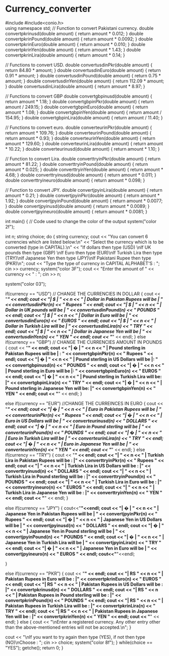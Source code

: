 # Currency_converter
#include<iostream>
#include<conio.h>  
using namespace std;
// Function to convert Pakistani currency.
double convertpkrinusd(double amount)
{
return amount * 0.012;
}
double convertpkrinPound(double amount)
{
return amount * 0.0092;
}
double convertpkrinEuro(double amount)
{
return amount * 0.010;
}
double convertpkrinYen(double amount)
{
return amount * 1.43;
}
double convertpkrinLira(double amount)
{
return amount * 0.14;
}

// Functions to convert USD.
double convertusdinPkr(double amount)
{
return 84.80 * amount;
}
double convertusdinEuro(double amount)
{
return 0.91 * amount;
}
double convertusdinPound(double amount)
{
return 0.75 * amount;
}
double convertusdinYen(double amount)
{
return 112.09 * amount;
}
double convertusdinLira(double amount)
{
return amount * 8.97;
}

// Functions to convert GBP
double convertgbpinusd(double amount)
{
return amount * 1.18;
}
double convertgbpinPkr(double amount)
{
return amount / 249.15;
}
double convertgbpinEuro(double amount)
{
return amount * 1.08;
}
double convertgbpinYen(double amount)
{
return amount / 154.95;
}
double convertgbpinLira(double amount)
{
return amount / 11.40;
}

// Functions to convert euro.
double converteurinPkr(double amount)
{
return amount * 109.76;
}
double converteurinPound(double amount)
{
return amount * 0.93;
}
double converteurinYen(double amount)
{
return amount * 129.60;
}
double converteurinLira(double amount)
{
return amount * 10.22;
}
double converteurinusd(double amount)
{
return amount * 1.10;
}

// Function to convert Lira.
double converttryinPkr(double amount)
{
return amount * 81.22;
}
double converttryinPound(double amount)
{
return amount * 0.025;
}
double converttryinYen(double amount)
{
return amount * 4.68;
}
double converttryinusd(double amount)
{
return amount * 0.011;
}
double converttryineuro(double amount)
{
return amount * 0.098;
}

// Function to convert JPY.
double convertjpyinLira(double amount)
{
return amount * 0.21;
}
double convertjpyinPkr(double amount)
{
return amount * 1.92;
}
double convertjpyinPound(double amount)
{
return amount * 0.0077;
}
double convertjpyinusd(double amount)
{
return amount * 0.0089;
}
double convertjpyineuro(double amount)
{
return amount * 0.0081;
}

int main()
{
// Code used to change the color of the output
system("color 2f");

int n;
string choice;
do
{
string currency;
cout << "You can convert 6 currencies which are listed below:\n"
    << "Select the currency which is to be converted (type in CAPITAL).\n"
    << "If dollars then type (USD) \nIf UK pounds then type (GBP) \nIf Euro then type (EUR)\nIf Turkish Lira then type (TRY)\nIf Japanese Yen then type (JPY)\nIf Pakistani Rupee then type (PKR)\n";
cout << "Type the type of currency in CAPITAL ALPHABET'S : ";
cin >> currency;
system("color 3F");
cout << "Enter the amount of " << currency << " : ";
cin >> n;

system("color 03");

if(currency == "USD") // CHANGE THE CURRENCIES IN DOLLAR
{
cout << "_____________________" << endl;
cout << "| $ | " << n << " | Dollar in Pakistan Rupees will be | " << convertusdinPkr(n) << " Rupees " << endl;
cout << "| $ | " << n << " | Dollar in UK pounds will be       | " << convertusdinPound(n) << " POUNDS " << endl;
cout << "| $ | " << n << " | Dollar in Euro will be            | " << convertusdinEuro(n) << " EUROS   " << endl;
cout << "| $ | " << n << " | Dollar in Turkish Lira will be    | " << convertusdinLira(n) << " TRY     " << endl;
cout << "| $ | " << n << " | Dollar in Japanese Yen will be    | " << convertusdinYen(n) << " YEN      " << endl;
cout << "_____________________" << endl;
}
else if(currency == "GBP")  // CHANGE THE CURRENCIES AMOUNT IN POUNDS
{
cout << "__________________________" << endl;
cout << "| � | " << n << " | Pound sterling in Pakistan Rupees will be | : " << convertgbpinPkr(n) << " Rupees " << endl;
cout << "| � | " << n << " | Pound sterling in US Dollars will be      |: " << convertgbpinusd(n) << " POUNDS " << endl;
cout << "| � | " << n << " | Pound sterling in Euro will be            |: " << convertgbpinEuro(n) << " EUROS " << endl;
cout << "| � | " << n << " | Pound sterling in Turkish Lira will be:   |" << convertgbpinLira(n) << " TRY " << endl;
cout << "| � | " << n << " | Pound sterling in Japanese Yen will be:   |" << convertgbpinYen(n) << " YEN " << endl;
cout << "__________________________" << endl;
}

else if(currency == "EUR")       //CHANGE THE CURREINCES IN EURO
{
cout << "_______________________" << endl;
cout << "| � | " << n << " | Euro in Pakistan Rupees will be         | " << converteurinPkr(n) << " Rupees " << endl;
cout << "| � | " << n << " | Euro in US Dollars will be              | " << converteurinusd(n) << " DOLLARS " << endl;
cout << "| � | " << n << " | Euro in Pound sterling will be          | " << converteurinPound(n) << " POUNDS " << endl;
cout << "| � | " << n << " | Euro in Turkish Lira will be            | " << converteurinLira(n) << " TRY " << endl;
cout << "| � | " << n << " | Euro in Japanese Yen will be            | " << converteurinYen(n) << " YEN " << endl;
cout << "_______________________" << endl;
}
else if(currency == "TRY")
{
cout << "________________________" << endl;
cout << "| " << n << " | Turkish Lira in Pakistan Rupees will be :      |" << converttryinPkr(n) << " Rupees " << endl;
cout << "| " << n << " | Turkish Lira in US Dollars will be :           |" << converttryinusd(n) << " DOLLARS " << endl;
cout << "| " << n << " | Turkish Lira in Pound sterling will be :       |" << converttryinPound(n) << " POUNDS " << endl;
cout << "| " << n << " | Turkish Lira in Euro will be :                 |" << converttryineuro(n) << " EUROS " << endl;
cout << "| " << n << " | Turkish Lira in Japanese Yen will be :         |" << converttryinYen(n) << " YEN " << endl;
cout << "________________________" << endl;
}

else if(currency == "JPY")
{
cout<<"______________________"<<endl;
cout << "| � | " << n << " | Japanese Yen in Pakistan Rupees will be  | " << convertjpyinPkr(n) << " Rupees " << endl;
cout << "| � | " << n << " | Japanese Yen in US Dollars will be       | " << convertjpyinusd(n) << " DOLLARS " << endl;
cout << "| � | " << n << " | Japanese Yen in Pound sterling will be   | " << convertjpyinPound(n) << " POUNDS " << endl;
cout << "| � | " << n << " | Japanese Yen in Turkish Lira will be     | " << convertjpyinLira(n) << " TRY " << endl;
cout << "| � | " << n << " | Japanese Yen in Euro will be             | " << convertjpyineuro(n) << " EUROS " << endl;
cout<<"______________________"<<endl;

}

else if(currency == "PKR")
{
cout << "______________________" << endl;
cout << "| RS " << n << " | Pakistan Rupees in Euro will be :             |" << convertpkrinEuro(n) << " EUROS " << endl;
cout << "| RS " << n << " | Pakistan Rupees in US Dollars will be :       |" << convertpkrinusd(n) << " DOLLARS " << endl;
cout << "| RS " << n << " | Pakistan Rupees in Pound sterling will be :   |" << convertpkrinPound(n) << " POUNDS " << endl;
cout << "| RS " << n << " | Pakistan Rupees in Turkish Lira will be :     |" << convertpkrinLira(n) << " TRY " << endl;
cout << "| RS " << n << " | Pakistan Rupees in Japanese Yen will be :     |" << convertpkrinYen(n) << " YEN " << endl;
cout << "______________________" << endl;
}
else
{
cout << "\nEnter a registered currency. Any other entry other than the above-mentioned entries will not be accepted.\n";
}

cout << "\nIf you want to try again then type (YES), if not then type (NO)\nChoose : ";
cin >> choice;
system("color 8f");
}
while(choice == "YES");
getche();
return 0;
}

